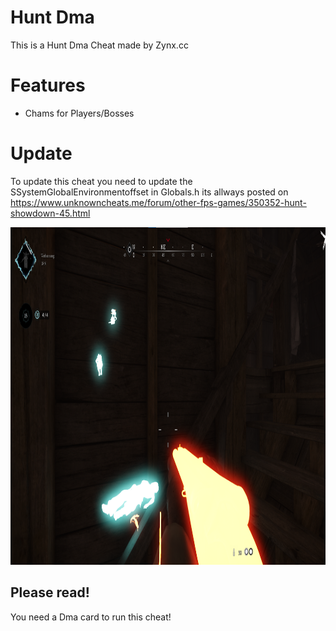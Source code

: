 # Hunt Dma
This is a Hunt Dma Cheat made by Zynx.cc

# Features
- Chams for Players/Bosses

# Update
To update this cheat you need to update the SSystemGlobalEnvironmentoffset in Globals.h its allways posted on https://www.unknowncheats.me/forum/other-fps-games/350352-hunt-showdown-45.html

<p align="Left">
  <img src="Image/Image.png" alt="Play Video" width="1280" height="540">
</p>


## Please read!
You need a Dma card to run this cheat!
